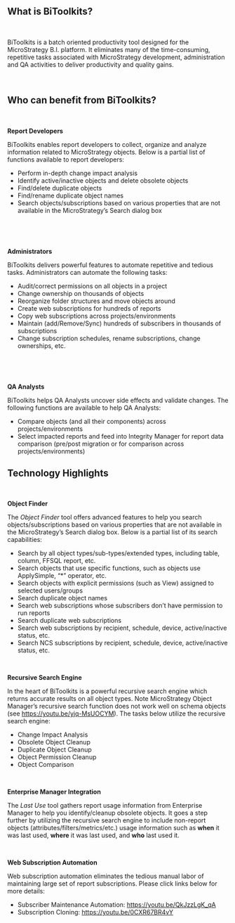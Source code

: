 <h2>What is BiToolkits?</h2>
<p>&nbsp;</p>
<p>BiToolkits is a batch oriented productivity tool designed for the MicroStrategy B.I. platform. It eliminates many of the time-consuming, repetitive tasks associated with MicroStrategy development, administration and QA activities to deliver productivity and quality gains.</p>
<p>&nbsp;</p>
<h2><a name="_Toc486078436"></a><a name="_Toc432229253"></a>Who can benefit from BiToolkits?</h2>
<p>&nbsp;</p>
<p><strong>Report Developers</strong></p>
<p>BiToolkits enables report developers to collect, organize and analyze information related to MicroStrategy objects. Below is a partial list of functions available to report developers:</p>
<ul>
<li>Perform in-depth change impact analysis</li>
<li>Identify active/inactive objects and delete obsolete objects</li>
<li>Find/delete duplicate objects</li>
<li>Find/rename duplicate object names</li>
<li>Search objects/subscriptions based on various properties that are not available in the MicroStrategy&rsquo;s Search dialog box</li>
</ul>
<p>&nbsp;</p>
<p>&nbsp;</p>
<p><strong>Administrators</strong></p>
<p>BiToolkits delivers powerful features to automate repetitive and tedious tasks. Administrators can automate the following tasks:</p>
<ul>
<li>Audit/correct permissions on all objects in a project</li>
<li>Change ownership on thousands of objects</li>
<li>Reorganize folder structures and move objects around</li>
<li>Create web subscriptions for hundreds of reports</li>
<li>Copy web subscriptions across projects/environments</li>
<li>Maintain (add/Remove/Sync) hundreds of subscribers in thousands of subscriptions</li>
<li>Change subscription schedules, rename subscriptions, change ownerships, etc.</li>
</ul>
<p>&nbsp;</p>
<p>&nbsp;</p>
<p><strong>QA Analysts</strong></p>
<p>BiToolkits helps QA Analysts uncover side effects and validate changes. The following functions are available to help QA Analysts:</p>
<ul>
<li>Compare objects (and all their components) across projects/environments</li>
<li>Select impacted reports and feed into Integrity Manager for report data comparison (pre/post migration or for comparison across projects/environments)</li>
</ul>
<h2>Technology Highlights</h2>
<p><strong>&nbsp;</strong></p>
<p><strong>Object Finder</strong></p>
<p>The <em>Object Finder</em> tool offers advanced features to help you search objects/subscriptions based on various properties that are not available in the MicroStrategy&rsquo;s Search dialog box. Below is a partial list of its search capabilities:</p>
<ul>
<li>Search by all object types/sub-types/extended types, including table, column, FFSQL report, etc.</li>
<li>Search objects that use specific functions, such as objects use ApplySimple, &ldquo;*&rdquo; operator, etc.</li>
<li>Search objects with explicit permissions (such as View) assigned to selected users/groups</li>
<li>Search duplicate object names</li>
<li>Search web subscriptions whose subscribers don&rsquo;t have permission to run reports</li>
<li>Search duplicate web subscriptions</li>
<li>Search web subscriptions by recipient, schedule, device, active/inactive status, etc.</li>
<li>Search NCS subscriptions by recipient, schedule, device, active/inactive status, etc.</li>
</ul>
<p><strong>&nbsp;</strong></p>
<p><strong>Recursive Search Engine</strong></p>
<p>In the heart of BiToolkits is a powerful recursive search engine which returns accurate results on all object types. Note MicroStrategy Object Manager&rsquo;s recursive search function does not work well on schema objects (see <a href="https://youtu.be/yjq-MsUOCYM">https://youtu.be/yjq-MsUOCYM</a>). The tasks below utilize the recursive search engine:</p>
<ul>
<li>Change Impact Analysis</li>
<li>Obsolete Object Cleanup</li>
<li>Duplicate Object Cleanup</li>
<li>Object Permission Cleanup</li>
<li>Object Comparison</li>
</ul>
<p>&nbsp;</p>
<p><strong>Enterprise Manager Integration</strong></p>
<p>The <em>Last Use</em> tool gathers report usage information from Enterprise Manager to help you identify/cleanup obsolete objects. It goes a step further by utilizing the recursive search engine to include non-report objects (attributes/filters/metrics/etc.) usage information such as <strong>when</strong> it was last used, <strong>where</strong> it was last used, and <strong>who</strong> last used it.</p>
<p>&nbsp;</p>
<p><strong>Web Subscription Automation</strong></p>
<p>Web subscription automation eliminates the tedious manual labor of maintaining large set of report subscriptions. Please click links below for more details:</p>
<ul>
<li>Subscriber Maintenance Automation: <a href="https://youtu.be/QkJzzLgK_qA">https://youtu.be/QkJzzLgK_qA</a></li>
<li>Subscription Cloning: <a href="https://youtu.be/0CXR67BR4vY">https://youtu.be/0CXR67BR4vY</a></li>
</ul>
